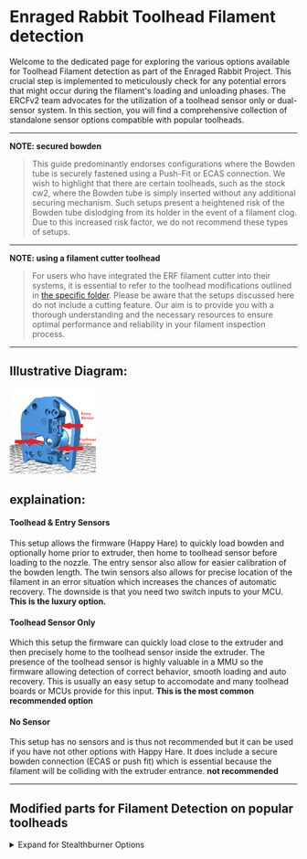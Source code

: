 # Enraged Rabbit Toolhead Filament detection

Welcome to the dedicated page for exploring the various options available for Toolhead Filament detection as part of the Enraged Rabbit Project. This crucial step is implemented to meticulously check for any potential errors that might occur during the filament's loading and unloading phases. The ERCFv2 team advocates for the utilization of a toolhead sensor only or dual-sensor system. In this section, you will find a comprehensive collection of standalone sensor options compatible with popular toolheads.

---
**NOTE: secured bowden**
> This guide predominantly endorses configurations where the Bowden tube is securely fastened using a Push-Fit or ECAS connection. We wish to highlight that there are certain toolheads, such as the stock cw2, where the Bowden tube is simply inserted without any additional securing mechanism. Such setups present a heightened risk of the Bowden tube dislodging from its holder in the event of a filament clog. Due to this increased risk factor, we do not recommend these types of setups.
---
**NOTE: using a filament cutter toolhead**
> For users who have integrated the ERF filament cutter into their systems, it is essential to refer to the toolhead modifications outlined in [the specific folder](../ERF_Filament_Cutter). Please be aware that the setups discussed here do not include a cutting feature. Our aim is to provide you with a thorough understanding and the necessary resources to ensure optimal performance and reliability in your filament inspection process.
---
## Illustrative Diagram:
<td><img src="./Assets/sensor_explained.png" alt='Sensor' style='width: 30%;'></td>


## explaination:

#### Toolhead & Entry Sensors
This setup allows the firmware (Happy Hare) to quickly load bowden and optionally home prior to extruder, then home to toolhead sensor before loading to the nozzle. The entry sensor also allow for easier calibration of the bowden length.  The twin sensors also allows for precise location of the filament in an error situation which increases the chances of automatic recovery. The downside is that you need two switch inputs to your MCU. **This is the luxury option.**

#### Toolhead Sensor Only
Which this setup the firmware can quickly load close to the extruder and then precisely home to the toolhead sensor inside the extruder. The presence of the toolhead sensor is highly valuable in a MMU so the firmware allowing detection of correct behavior, smooth loading and auto recovery. This is usually an easy setup to accomodate and many toolhead boards or MCUs provide for this input. **This is the most common recommended option**

#### No Sensor
This setup has no sensors and is thus not recommended but it can be used if you have not other options with Happy Hare. It does include a secure bowden connection (ECAS or push fit) which is essential because the filament will be colliding with the extruder entrance. **not recommended**

---

## Modified parts for Filament Detection on popular toolheads

<details>
<summary>Expand for Stealthburner Options</summary>
<table>
  <tr>
    <th>Extruder</th>
    <th>1. toolhead &amp; <br> entry sensor</th>
    <th>2. toolhead sensor</th>
    <th>3. entry sensor</th>
    <th>4. no sensor</th>
  </tr>
  <tr>
    <td>Clockwork 2</td>
   <td> <a href="./stls/1_toolhead_entry_sensors/[a]_cw2_latch.stl">Latch</a> <br> <a href="./stls/1_toolhead_entry_sensors/cw2_body.stl">Body</a> <br> <a href="./stls/1_toolhead_entry_sensors/cw2_plate.stl">Plate</a><br>additional items: <br> 1x ECAS <br> 2x D2F-5 <br>2x ball 5,5mm <br> 4x self tapping screw M2x10 <br> design by Petr Kašpar</a></td>
    <td> <a href="./stls/2_toolhead_sensor/cw2_body.stl>Body"</a> <br> <a href="./stls/2_toolhead_sensor/[a]_cw2_latch.stl">Latch</a> <br>additional items: <br> 1x ECAS <br> 1x D2F-5 <br>1x ball 5,5mm <br> 2x self tapping screw M2x10 <br> design by Garth Snyder </td>
    <td></td>
    <td></td>
  </tr>
  <tr>
    <td>Orbiter 2</td>
    <td></td>
    <td></td>
    <td></td>
    <td></td>
  </tr>
  <tr>
    <td>LGX Lite</td>
    <td></td>
    <td></td>
    <td></td>
    <td></td>
  </tr>
  <tr>
    <td>Galileo 2</td>
    <td></td>
    <td></td>
    <td></td>
    <td></td>
  </tr>
  <tr>
    <td>other extruder</td>
    <td></td>
    <td></td>
    <td></td>
    <td></td>
  </tr>
</table>


- [Main Body](./stls/option4/cw2_main_body_with_ECAS.stl) + [latch](./stls/misc/[a]_latch.stl) by [Garth Snyder](https://github.com/GarthSnyder)

